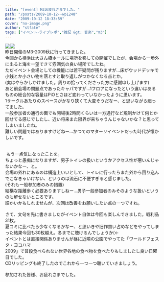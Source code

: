 ```yaml
---
title: "[event] M3お疲れさまでした。"
path: "/posts/2009-10-12--wp1248"
date: "2009-10-12 18:33:59"
cover: "no-image.png"
author: "stfate"
tags: ["イベント･ライブレポ","雑記 &gt; 音楽","m3"]
---
```


<style type="text/css">
<!--
p {white-space: pre-wrap};
-->
</style>

<img src="http://stfate.net/img/P2009_1012_085630.JPG" /><img src="http://stfate.net/img/P2009_1012_090009.JPG" />
昨日開催のM3-2009秋に行ってきました。
今回から横浜は大さん橋ホールに場所を移しての開催でしたが、会場から一歩外に出ると海を一望できて雰囲気の良い場所でしたね。
ただイベント会場としての機能には若干疑問が残りますが…床がウッドデッキで小銭とか小さい物を落とすと取り返しがつかなくなる点とか。
(実はやらかしかけました。周りの拾ってくださった方に感謝申し上げます)
あと前会場の問題点であったキャパですが…1フロアになったという違いはあるものの総合的な容量はPiOとさほど変わっていなかったように思います。
1サークルあたりのスペースがかなり狭くて大変そうだなー、と思いながら廻ってました。
一般参加者の通行の面でも開場後2時間くらいは一方通行など規制かけて何とか回せてる感じでしたし、近い将来また限界が来ちゃうんじゃないかな？と思ってしまいましたね。
難しい問題ではありますけどねー…かつてのマターリイベントだった時代が懐かしいです。<br>
<br>
もう一点気になったことを。
ちょっと愚痴になりますが、男子トイレの扱いというかアクセス性が悪いんじゃないかなー、と。
会場の外れにあるのは構造上いいとして、トイレに行ったらまた外から回り込んでこなきゃいけない、というのは流石に不便すぎると感じました。
(それも一般参加者のみの措置)
結構な距離歩く必要ありますしねー…男子一般参加者のみそのような扱いというのも解せないところです。
細かいかもしれませんが、次回は改善をお願いしたい点の一つですね。
<br>
さて、文句を先に書きましたがイベント自体は今回も楽しんできました。戦利品31枚。
夏コミに比べたら少なくなるかなー、と思いきや旧作買い占めなどをやってしまった結果今回も30枚越え。冬までに聴けるんでしょうか(←
イベントとは直接関係ありませんが昼に近隣の公園でやってた「ワールドフェスタ・ヨコハマ 2009」で普段食べられない世界各地の食べ物を食べたりもしましたし良い日曜日でした。
CDリッピングも終了したのでこれから一つ一つ聴いていきましょう。
<br>
参加された皆様、お疲れさまでした。